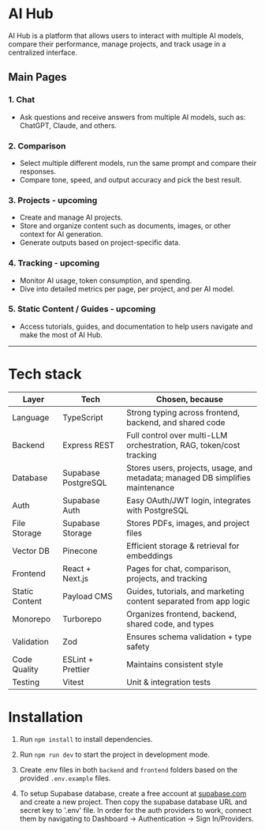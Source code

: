 # AI Hub

AI Hub is a platform that allows users to interact with multiple AI models, compare their performance, manage projects, and track usage in a centralized interface.

## Main Pages

### 1. Chat

- Ask questions and receive answers from multiple AI models, such as: ChatGPT, Claude, and others.

### 2. Comparison

- Select multiple different models, run the same prompt and compare their responses.
- Compare tone, speed, and output accuracy and pick the best result.

### 3. Projects - upcoming

- Create and manage AI projects.
- Store and organize content such as documents, images, or other context for AI generation.
- Generate outputs based on project-specific data.

### 4. Tracking - upcoming

- Monitor AI usage, token consumption, and spending.
- Dive into detailed metrics per page, per project, and per AI model.

### 5. Static Content / Guides - upcoming

- Access tutorials, guides, and documentation to help users navigate and make the most of AI Hub.

---

# Tech stack

| Layer          | Tech                | Chosen, because                                                                |
| -------------- | ------------------- | ------------------------------------------------------------------------------ |
| Language       | TypeScript          | Strong typing across frontend, backend, and shared code                        |
| Backend        | Express REST        | Full control over multi-LLM orchestration, RAG, token/cost tracking            |
| Database       | Supabase PostgreSQL | Stores users, projects, usage, and metadata; managed DB simplifies maintenance |
| Auth           | Supabase Auth       | Easy OAuth/JWT login, integrates with PostgreSQL                               |
| File Storage   | Supabase Storage    | Stores PDFs, images, and project files                                         |
| Vector DB      | Pinecone            | Efficient storage & retrieval for embeddings                                   |
| Frontend       | React + Next.js     | Pages for chat, comparison, projects, and tracking                             |
| Static Content | Payload CMS         | Guides, tutorials, and marketing content separated from app logic              |
| Monorepo       | Turborepo           | Organizes frontend, backend, shared code, and types                            |
| Validation     | Zod                 | Ensures schema validation + type safety                                        |
| Code Quality   | ESLint + Prettier   | Maintains consistent style                                                     |
| Testing        | Vitest              | Unit & integration tests                                                       |

# Installation

1. Run `npm install` to install dependencies.

2. Run `npm run dev` to start the project in development mode.

3. Create .env files in both `backend` and `frontend` folders based on the provided `.env.example` files.

4. To setup Supabase database, create a free account at [supabase.com](https://supabase.com) and create a new project. Then copy the supabase database URL and secret key to '.env' file. In order for the auth providers to work, connect them by navigating to Dashboard -> Authentication -> Sign In/Providers.
